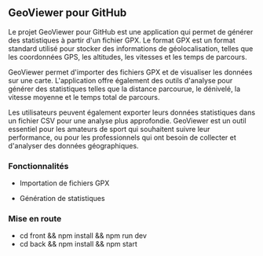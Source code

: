 ## GeoViewer pour GitHub

Le projet GeoViewer pour GitHub est une application qui permet de générer des statistiques à partir d'un fichier GPX. Le format GPX est un format standard utilisé pour stocker des informations de géolocalisation, telles que les coordonnées GPS, les altitudes, les vitesses et les temps de parcours.

GeoViewer permet d'importer des fichiers GPX et de visualiser les données sur une carte. L'application offre également des outils d'analyse pour générer des statistiques telles que la distance parcourue, le dénivelé, la vitesse moyenne et le temps total de parcours.

Les utilisateurs peuvent également exporter leurs données statistiques dans un fichier CSV pour une analyse plus approfondie. GeoViewer est un outil essentiel pour les amateurs de sport qui souhaitent suivre leur performance, ou pour les professionnels qui ont besoin de collecter et d'analyser des données géographiques.


### Fonctionnalités

* Importation de fichiers GPX

[//]: # (* Visualisation des données sur une carte)
* Génération de statistiques

[//]: # (* Exportation des données statistiques dans un fichier CSV)

### Mise en route

- cd front && npm install && npm run dev
- cd back && npm install && npm start
